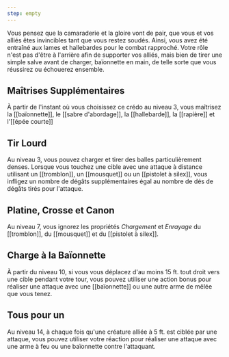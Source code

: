```yaml
---
step: empty
---
```

Vous pensez que la camaraderie et la gloire vont de pair, que vous et vos alliés êtes invincibles tant que vous restez soudés. Ainsi, vous avez été entraîné aux lames et hallebardes pour le combat rapproché. Votre rôle n'est pas d'être à l'arrière afin de supporter vos alliés, mais bien de tirer une simple salve avant de charger, baïonnette en main, de telle sorte que vous réussirez ou échouerez ensemble.

## Maîtrises Supplémentaires

À partir de l'instant où vous choisissez ce crédo au niveau 3, vous maîtrisez la [[baïonnette]], le [[sabre d'abordage]], la [[hallebarde]], la [[rapière]] et l'[[épée courte]]

## Tir Lourd

Au niveau 3, vous pouvez charger et tirer des balles particulièrement denses. Lorsque vous touchez une cible avec une attaque à distance utilisant un [[tromblon]], un [[mousquet]] ou un [[pistolet à silex]], vous infligez un nombre de dégâts supplémentaires égal au nombre de dés de dégâts tirés pour l'attaque.

## Platine, Crosse et Canon

Au niveau 7, vous ignorez les propriétés *Chargement* et *Enrayage* du [[tromblon]], du [[mousquet]] et du [[pistolet à silex]].

## Charge à la Baïonnette

À partir du niveau 10, si vous vous déplacez d'au moins 15 ft. tout droit vers une cible pendant votre tour, vous pouvez utiliser une action bonus pour réaliser une attaque avec une [[baïonnette]] ou une autre arme de mêlée que vous tenez.

## Tous pour un

Au niveau 14, à chaque fois qu'une créature alliée à 5 ft. est ciblée par une attaque, vous pouvez utiliser votre réaction pour réaliser une attaque avec une arme à feu ou une baïonnette contre l'attaquant.

